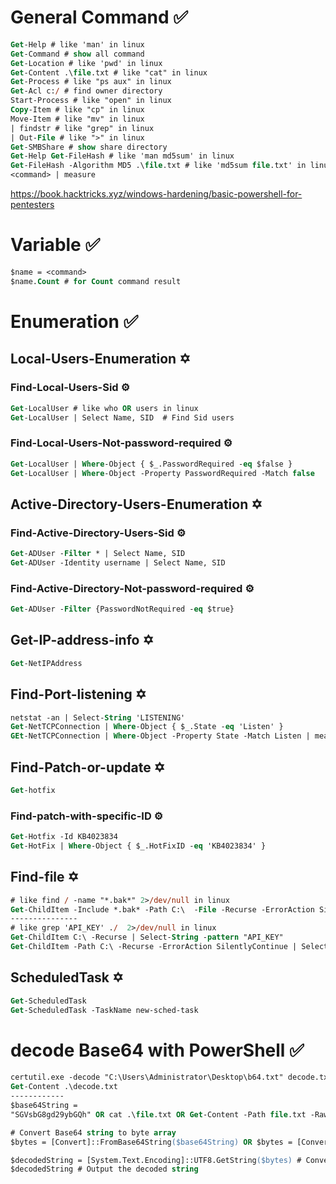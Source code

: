 # General Command ✅
```ps
Get-Help # like 'man' in linux
Get-Command # show all command
Get-Location # like 'pwd' in linux
Get-Content .\file.txt # like "cat" in linux
Get-Process # like "ps aux" in linux
Get-Acl c:/ # find owner directory  
Start-Process # like "open" in linux
Copy-Item # like "cp" in linux
Move-Item # like "mv" in linux
| findstr # like "grep" in linux
| Out-File # like ">" in linux
Get-SMBShare # show share directory
Get-Help Get-FileHash # like 'man md5sum' in linux
Get-FileHash -Algorithm MD5 .\file.txt # like 'md5sum file.txt' in linux
<command> | measure 
```
https://book.hacktricks.xyz/windows-hardening/basic-powershell-for-pentesters
# Variable ✅
```ps
$name = <command> 
$name.Count # for Count command result 
```
# Enumeration ✅
## Local-Users-Enumeration ✡️
### Find-Local-Users-Sid ⚙️
```ps
Get-LocalUser # like who OR users in linux
Get-LocalUser | Select Name, SID  # Find Sid users 
```
### Find-Local-Users-Not-password-required ⚙️
```ps
Get-LocalUser | Where-Object { $_.PasswordRequired -eq $false }
Get-LocalUser | Where-Object -Property PasswordRequired -Match false
```
## Active-Directory-Users-Enumeration ✡️
### Find-Active-Directory-Users-Sid ⚙️
```ps
Get-ADUser -Filter * | Select Name, SID
Get-ADUser -Identity username | Select Name, SID
```
### Find-Active-Directory-Not-password-required ⚙️
```ps
Get-ADUser -Filter {PasswordNotRequired -eq $true}
```
## Get-IP-address-info ✡️
```ps
Get-NetIPAddress
```
## Find-Port-listening ✡️
```ps
netstat -an | Select-String 'LISTENING'
Get-NetTCPConnection | Where-Object { $_.State -eq 'Listen' }
GEt-NetTCPConnection | Where-Object -Property State -Match Listen | measure
```
## Find-Patch-or-update ✡️
```ps
Get-hotfix
```
### Find-patch-with-specific-ID ⚙️
```ps
Get-Hotfix -Id KB4023834
Get-HotFix | Where-Object { $_.HotFixID -eq 'KB4023834' }
```
## Find-file ✡️
```ps
# like find / -name "*.bak*" 2>/dev/null in linux
Get-ChildItem -Include *.bak* -Path C:\  -File -Recurse -ErrorAction SilentlyContinue 
---------------
# like grep 'API_KEY' ./  2>/dev/null in linux
Get-ChildItem C:\ -Recurse | Select-String -pattern "API_KEY"
Get-ChildItem -Path C:\ -Recurse -ErrorAction SilentlyContinue | Select-String "API_KEY"
``` 
## ScheduledTask ✡️ 
```ps
Get-ScheduledTask 
Get-ScheduledTask -TaskName new-sched-task
```
# decode Base64 with PowerShell ✅
```ps
certutil.exe -decode "C:\Users\Administrator\Desktop\b64.txt" decode.txt
Get-Content .\decode.txt
------------
$base64String = 
"SGVsbG8gd29ybGQh" OR cat .\file.txt OR Get-Content -Path file.txt -Raw

# Convert Base64 string to byte array
$bytes = [Convert]::FromBase64String($base64String) OR $bytes = [Convert]::FromBase64String((cat file.txt)) 

$decodedString = [System.Text.Encoding]::UTF8.GetString($bytes) # Convert byte array to a plain text string
$decodedString # Output the decoded string
```
